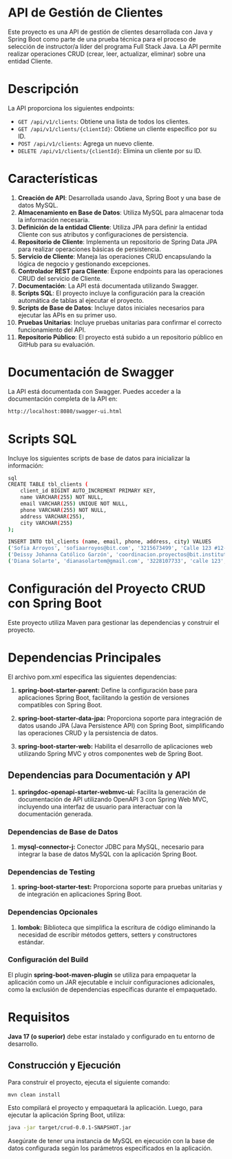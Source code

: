 # API de Gestión de Clientes

Este proyecto es una API de gestión de clientes desarrollada con Java y Spring Boot como parte de una prueba técnica para el proceso de selección de instructor/a líder del programa Full Stack Java. La API permite realizar operaciones CRUD (crear, leer, actualizar, eliminar) sobre una entidad Cliente.

# Descripción

La API proporciona los siguientes endpoints:

- `GET /api/v1/clients`: Obtiene una lista de todos los clientes.
- `GET /api/v1/clients/{clientId}`: Obtiene un cliente específico por su ID.
- `POST /api/v1/clients`: Agrega un nuevo cliente.
- `DELETE /api/v1/clients/{clientId}`: Elimina un cliente por su ID.

# Características

1. **Creación de API**: Desarrollada usando Java, Spring Boot y una base de datos MySQL.
2. **Almacenamiento en Base de Datos**: Utiliza MySQL para almacenar toda la información necesaria.
3. **Definición de la entidad Cliente**: Utiliza JPA para definir la entidad Cliente con sus atributos y configuraciones de persistencia.
4. **Repositorio de Cliente**: Implementa un repositorio de Spring Data JPA para realizar operaciones básicas de persistencia.
5. **Servicio de Cliente**: Maneja las operaciones CRUD encapsulando la lógica de negocio y gestionando excepciones.
6. **Controlador REST para Cliente**: Expone endpoints para las operaciones CRUD del servicio de Cliente.
7. **Documentación**: La API está documentada utilizando Swagger.
8. **Scripts SQL**: El proyecto incluye la configuración para la creación automática de tablas al ejecutar el proyecto.
9. **Scripts de Base de Datos**: Incluye datos iniciales necesarios para ejecutar las APIs en su primer uso.
10. **Pruebas Unitarias**: Incluye pruebas unitarias para confirmar el correcto funcionamiento del API.
11. **Repositorio Público**: El proyecto está subido a un repositorio público en GitHub para su evaluación.

# Documentación de Swagger

La API está documentada con Swagger. Puedes acceder a la documentación completa de la API en:
```bash
http://localhost:8080/swagger-ui.html
```
# Scripts SQL
Incluye los siguientes scripts de base de datos para inicializar la información:
```bash
sql
CREATE TABLE tbl_clients (
    client_id BIGINT AUTO_INCREMENT PRIMARY KEY,
    name VARCHAR(255) NOT NULL,
    email VARCHAR(255) UNIQUE NOT NULL,
    phone VARCHAR(255) NOT NULL,
    address VARCHAR(255),
    city VARCHAR(255)
);

INSERT INTO tbl_clients (name, email, phone, address, city) VALUES
('Sofia Arroyos', 'sofiaarroyos@bit.com', '3215673499', 'Calle 123 #12-43', 'Argentina'),
('Deissy Johanna Católico Garzón', 'coordinacion.proyectos@bit.institute', '3114418656', 'cra 13 #54-55 ofi. 420', 'Colombia'),
('Diana Solarte', 'dianasolartem@gmail.com', '3228107733', 'calle 123', 'Bogotá');
```
# Configuración del Proyecto CRUD con Spring Boot
Este proyecto utiliza Maven para gestionar las dependencias y construir el proyecto.

# Dependencias Principales
El archivo pom.xml especifica las siguientes dependencias:
1. **spring-boot-starter-parent:**  Define la configuración base para aplicaciones Spring Boot, facilitando la gestión de versiones compatibles con Spring Boot.
 
2. **spring-boot-starter-data-jpa:** Proporciona soporte para integración de datos usando JPA (Java Persistence API) con Spring Boot, simplificando las operaciones CRUD y la persistencia de datos.

3. **spring-boot-starter-web:** Habilita el desarrollo de aplicaciones web utilizando Spring MVC y otros componentes web de Spring Boot.

## Dependencias para Documentación y API
1. **springdoc-openapi-starter-webmvc-ui:** Facilita la generación de documentación de API utilizando OpenAPI 3 con Spring Web MVC, incluyendo una interfaz de usuario para interactuar con la documentación generada.
### Dependencias de Base de Datos
1. **mysql-connector-j:** Conector JDBC para MySQL, necesario para integrar la base de datos MySQL con la aplicación Spring Boot.
### Dependencias de Testing
1. **spring-boot-starter-test:** Proporciona soporte para pruebas unitarias y de integración en aplicaciones Spring Boot.
### Dependencias Opcionales
1. **lombok:** Biblioteca que simplifica la escritura de código eliminando la necesidad de escribir métodos getters, setters y constructores estándar.
### Configuración del Build
El plugin **spring-boot-maven-plugin** se utiliza para empaquetar la aplicación como un JAR ejecutable e incluir configuraciones adicionales, como la exclusión de dependencias específicas durante el empaquetado.


# Requisitos
**Java 17 (o superior)** debe estar instalado y configurado en tu entorno de desarrollo.
## Construcción y Ejecución
Para construir el proyecto, ejecuta el siguiente comando:

```bash
mvn clean install
```
Esto compilará el proyecto y empaquetará la aplicación. Luego, para ejecutar la aplicación Spring Boot, utiliza:

```bash
java -jar target/crud-0.0.1-SNAPSHOT.jar
```
Asegúrate de tener una instancia de MySQL en ejecución con la base de datos configurada según los parámetros especificados en la aplicación.
